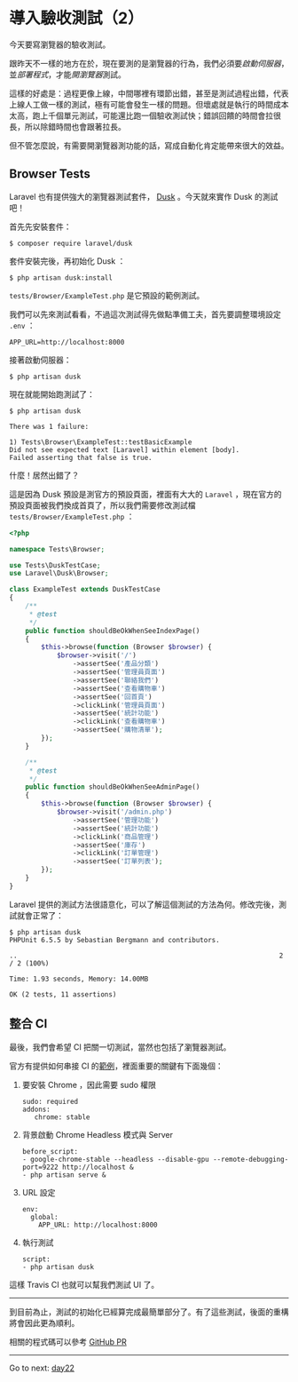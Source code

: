 # 導入驗收測試（2）

今天要寫瀏覽器的驗收測試。

跟昨天不一樣的地方在於，現在要測的是瀏覽器的行為，我們必須要*啟動伺服器*，並*部署程式*，才能*開瀏覽器*測試。

這樣的好處是：過程更像上線，中間哪裡有環節出錯，甚至是測試過程出錯，代表上線人工做一樣的測試，極有可能會發生一樣的問題。但壞處就是執行的時間成本太高，跑上千個單元測試，可能還比跑一個驗收測試快；錯誤回饋的時間會拉很長，所以除錯時間也會跟著拉長。

但不管怎麼說，有需要開瀏覽器測功能的話，寫成自動化肯定能帶來很大的效益。


## Browser Tests

Laravel 也有提供強大的瀏覽器測試套件， [Dusk](https://laravel.com/docs/5.5/dusk) 。今天就來實作 Dusk 的測試吧！

首先先安裝套件：

```
$ composer require laravel/dusk
```

套件安裝完後，再初始化 Dusk ：

```
$ php artisan dusk:install
```

`tests/Browser/ExampleTest.php` 是它預設的範例測試。

我們可以先來測試看看，不過這次測試得先做點準備工夫，首先要調整環境設定 `.env` ：

```
APP_URL=http://localhost:8000
```

接著啟動伺服器：

```
$ php artisan dusk
```

現在就能開始跑測試了：

```
$ php artisan dusk

There was 1 failure:

1) Tests\Browser\ExampleTest::testBasicExample
Did not see expected text [Laravel] within element [body].
Failed asserting that false is true.
```

什麼！居然出錯了？

這是因為 Dusk 預設是測官方的預設頁面，裡面有大大的 `Laravel` ，現在官方的預設頁面被我們換成首頁了，所以我們需要修改測試檔 `tests/Browser/ExampleTest.php` ：

```php
<?php

namespace Tests\Browser;

use Tests\DuskTestCase;
use Laravel\Dusk\Browser;

class ExampleTest extends DuskTestCase
{
    /**
     * @test
     */
    public function shouldBeOkWhenSeeIndexPage()
    {
        $this->browse(function (Browser $browser) {
            $browser->visit('/')
                ->assertSee('產品分類')
                ->assertSee('管理員頁面')
                ->assertSee('聯絡我們')
                ->assertSee('查看購物車')
                ->assertSee('回首頁')
                ->clickLink('管理員頁面')
                ->assertSee('統計功能')
                ->clickLink('查看購物車')
                ->assertSee('購物清單');
        });
    }

    /**
     * @test
     */
    public function shouldBeOkWhenSeeAdminPage()
    {
        $this->browse(function (Browser $browser) {
            $browser->visit('/admin.php')
                ->assertSee('管理功能')
                ->assertSee('統計功能')
                ->clickLink('商品管理')
                ->assertSee('庫存')
                ->clickLink('訂單管理')
                ->assertSee('訂單列表');
        });
    }
}
```

Laravel 提供的測試方法很語意化，可以了解這個測試的方法為何。修改完後，測試就會正常了：

```
$ php artisan dusk
PHPUnit 6.5.5 by Sebastian Bergmann and contributors.

..                                                                  2 / 2 (100%)

Time: 1.93 seconds, Memory: 14.00MB

OK (2 tests, 11 assertions)
```

## 整合 CI

最後，我們會希望 CI 把關一切測試，當然也包括了瀏覽器測試。

官方有提供如何串接 CI 的[範例](https://laravel.com/docs/5.5/dusk#continuous-integration)，裡面重要的關鍵有下面幾個：

1.  要安裝 Chrome ，因此需要 sudo 權限
    ```
    sudo: required
    addons:
       chrome: stable
    ```

2.  背景啟動 Chrome Headless 模式與 Server
    ```
    before_script:
    - google-chrome-stable --headless --disable-gpu --remote-debugging-port=9222 http://localhost &
    - php artisan serve &
    ```

3.  URL 設定
    ```
    env:
      global:
        APP_URL: http://localhost:8000
    ```

4.  執行測試
    ```
    script:
    - php artisan dusk
    ```

這樣 Travis CI 也就可以幫我們測試 UI 了。

---

到目前為止，測試的初始化已經算完成最簡單部分了。有了這些測試，後面的重構將會因此更為順利。

相關的程式碼可以參考 [GitHub PR](https://github.com/MilesChou/book-refactoring-30-days/pull/8)

* * *
Go to next:
[day22](./day22.md)
